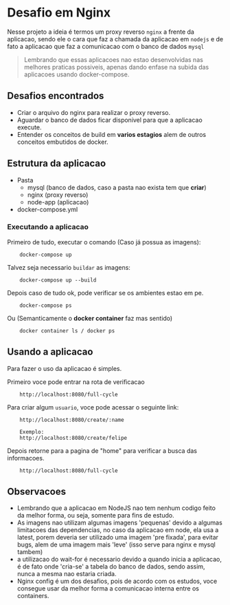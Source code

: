 # Desafio em Nginx

Nesse projeto a ideia é termos um proxy reverso `nginx` a frente da aplicacao, sendo ele o cara que faz a chamada da aplicacao em `nodejs` e de fato a aplicacao que faz a comunicacao com o banco de dados `mysql`

> Lembrando que essas aplicacoes nao estao desenvolvidas nas melhores praticas possiveis, apenas dando enfase na subida das aplicacoes usando docker-compose.

## Desafios encontrados

- Criar o arquivo do nginx para realizar o proxy reverso.
- Aguardar o banco de dados ficar disponivel para que a aplicacao execute.
- Entender os conceitos de build em **varios estagios** alem de outros conceitos embutidos de docker.

## Estrutura da aplicacao

- Pasta
  - mysql (banco de dados, caso a pasta nao exista tem que **criar**)
  - nginx (proxy reverso)
  - node-app (aplicacao)
- docker-compose.yml

### Executando a aplicacao

Primeiro de tudo, executar o comando (Caso já possua as imagens):

```
    docker-compose up
```

Talvez seja necessario `buildar` as imagens:

```
    docker-compose up --build
```

Depois caso de tudo ok, pode verificar se os ambientes estao em pe.

```
    docker-compose ps
```

Ou (Semanticamente o **docker container** faz mas sentido)

```
    docker container ls / docker ps
```

## Usando a aplicacao

Para fazer o uso da aplicacao é simples.

Primeiro voce pode entrar na rota de verificacao

```
    http://localhost:8080/full-cycle
```

Para criar algum `usuario`, voce pode acessar o seguinte link:

```
    http://localhost:8080/create/:name

    Exemplo:
    http://localhost:8080/create/felipe
```

Depois retorne para a pagina de "home" para verificar a busca das informacoes.

```
    http://localhost:8080/full-cycle
```

## Observacoes

- Lembrando que a aplicacao em NodeJS nao tem nenhum codigo feito da melhor forma, ou seja, somente para fins de estudo.
- As imagens nao utilizam algumas imagens 'pequenas' devido a algumas limitacoes das dependencias, no caso da aplicacao em node, ela usa a latest, porem deveria ser utilizado uma imagem 'pre fixada', para evitar bugs, alem de uma imagem mais 'leve' (isso serve para nginx e mysql tambem)
- a utilizacao do wait-for é necessario devido a quando inicia a aplicacao, é de fato onde 'cria-se' a tabela do banco de dados, sendo assim, nunca a mesma nao estaria criada.
- Nginx config é um dos desafios, pois de acordo com os estudos, voce consegue usar da melhor forma a comunicacao interna entre os containers.
